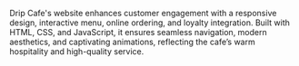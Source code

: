  Drip Cafe's website enhances customer engagement with a responsive design, interactive menu, online ordering, and loyalty integration. Built with HTML, CSS, and JavaScript, it ensures seamless navigation, modern aesthetics, and captivating animations, reflecting the cafe’s warm hospitality and high-quality service.
